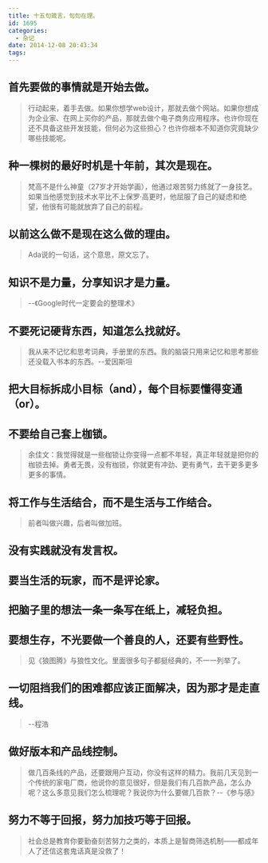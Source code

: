 ```yaml
---
title: 十五句箴言，句句在理。
id: 1695
categories:
  - 杂记
date: 2014-12-08 20:43:34
tags:
---
```


## 首先要做的事情就是开始去做。

> 行动起来，着手去做。如果你想学web设计，那就去做个网站。如果你想成为企业家、在网上买你的产品，那就去做个电子商务应用程序。也许你现在还不具备这些开发技能，但何必为这些担心？也许你根本不知道你究竟缺少哪些技能呢。

<!--more-->

## 种一棵树的最好时机是十年前，其次是现在。

> 梵高不是什么神童（27岁才开始学画），他通过艰苦努力练就了一身技艺。如果当他感觉到技术水平比不上保罗·高更时，他屈服了自己的疑虑和绝望，他很有可能就放弃了自己的前程。

## 以前这么做不是现在这么做的理由。

> Ada说的一句话，这个意思，原文忘了。

## 知识不是力量，分享知识才是力量。

> --《Google时代一定要会的整理术》

## 不要死记硬背东西，知道怎么找就好。

> 我从来不记忆和思考词典，手册里的东西。我的脑袋只用来记忆和思考那些还没载入书本的东西。--爱因斯坦

## 把大目标拆成小目标（and），每个目标要懂得变通（or）。

## 不要给自己套上枷锁。

> 余佳文：我觉得就是一些枷锁让你变得一点都不年轻，真正年轻就是把你的枷锁去掉。勇者无畏，没有枷锁，你就更有冲劲、更有勇气，去干更多更多更多的事情。

## 将工作与生活结合，而不是生活与工作结合。

> 前者叫做兴趣，后者叫做加班。

## 没有实践就没有发言权。

## 要当生活的玩家，而不是评论家。

## 把脑子里的想法一条一条写在纸上，减轻负担。

## 要想生存，不光要做一个善良的人，还要有些野性。

> 见《狼图腾》与狼性文化。里面很多句子都挺经典的，不一一列举了。

## 一切阻挡我们的困难都应该正面解决，因为那才是走直线。

> --程浩

## 做好版本和产品线控制。

> 做几百条线的产品，还要跟用户互动，你没有这样的精力。我前几天见到一个传统的家电厂商，他说你的意见很好，但是我们有几百款产品，怎么办呢？这么多意见我们怎么梳理呢？我说你为什么要做几百款？--《参与感》

## 努力不等于回报，努力加技巧等于回报。

> 社会总是教育你要勤奋刻苦努力之类的，本质上是智商筛选机制——都成年人了还信这套鬼话真是没救了！